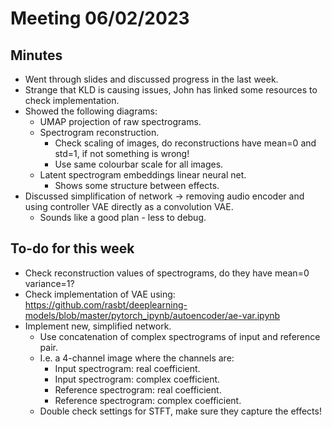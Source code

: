 # Meeting 06/02/2023

## Minutes
- Went through slides and discussed progress in the last week.
- Strange that KLD is causing issues, John has linked some resources to check implementation.
- Showed the following diagrams:
  - UMAP projection of raw spectrograms.
  - Spectrogram reconstruction.
    - Check scaling of images, do reconstructions have mean=0 and std=1, if not something is wrong!
    - Use same colourbar scale for all images.
  - Latent spectrogram embeddings linear neural net.
    - Shows some structure between effects.
- Discussed simplification of network -> removing audio encoder and using controller VAE directly as a convolution VAE.
  - Sounds like a good plan - less to debug.

## To-do for this week 
- Check reconstruction values of spectrograms, do they have mean=0 variance=1?
- Check implementation of VAE using: https://github.com/rasbt/deeplearning-models/blob/master/pytorch_ipynb/autoencoder/ae-var.ipynb
- Implement new, simplified network.
  - Use concatenation of complex spectrograms of input and reference pair. 
  - I.e. a 4-channel image where the channels are:
    - Input spectrogram: real coefficient.
    - Input spectrogram: complex coefficient.
    - Reference spectrogram: real coefficient.
    - Reference spectrogram: complex coefficient.
  - Double check settings for STFT, make sure they capture the effects!
